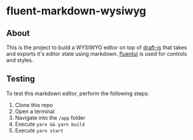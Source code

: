 # fluent-markdown-wysiwyg

## About

This is the project to build a WYSIWYG editor on top of [draft-js](https://github.com/facebook/draft-js) that takes and exports it's editor state using markdown. [fluentui](https://github.com/microsoft/fluentui) is used for controls and styles.

## Testing

To test this markdown editor, perform the following steps:

1. Clone this repo
2. Open a terminal
3. Navigate into the `/app` folder
4. Execute `yarn && yarn build`
5. Execute `yarn start`